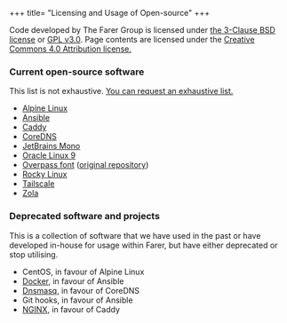 +++
title= "Licensing and Usage of Open-source"
+++

Code developed by The Farer Group is licensed under [the 3-Clause BSD license](https://pub.lib.fa/licenses/BSD-3-Clause) or [GPL v3.0](https://pub.lib.fa/licenses/GPL-3.0). Page contents are licensed under the [Creative Commons 4.0 Attribution license.](https://pub.lib.fa/licenses/CC-BY-4.0)

### Current open-source software
This list is not exhaustive. [You can request an exhaustive list.](/meta/contact)

- [Alpine Linux](https://gitlab.alpinelinux.org/alpine)
- [Ansible](https://github.com/ansible/ansible)
- [Caddy](https://github.com/caddyserver/caddy)
- [CoreDNS](https://github.com/coredns/coredns)
- [JetBrains Mono](https://github.com/JetBrains/JetBrainsMono)
- [Oracle Linux 9](https://yum.oracle.com/repo/OracleLinux/OL9/baseos/latest/x86_64/)
- [Overpass font](https://github.com/farergroup/overpass) ([original repository](https://github.com/RedHatOfficial/Overpass))
- [Rocky Linux](https://git.rockylinux.org/explore)
- [Tailscale](https://github.com/tailscale/tailscale)
- [Zola](https://github.com/getzola/zola)

### Deprecated software and projects
This is a collection of software that we have used in the past or have developed in-house for usage within Farer, but have either deprecated or stop utilising.

- CentOS, in favour of Alpine Linux
- [Docker](https://www.docker.com/community/open-source/), in favour of Ansible
- [Dnsmasq](http://thekelleys.org.uk/git/dnsmasq.git), in favour of CoreDNS
- Git hooks, in favour of Ansible
- [NGINX](http://hg.nginx.org/nginx.org), in favour of Caddy
